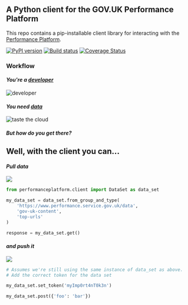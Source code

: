 ## A Python client for the GOV.UK Performance Platform

This repo contains a pip-installable client library for interacting with the [Performance Platform](https://www.gov.uk/performance).

[![PyPI version](https://badge.fury.io/py/performanceplatform-client.svg)](https://pypi.python.org/pypi/performanceplatform-client)
[![Build status](https://travis-ci.org/alphagov/performanceplatform-client.svg?branch=master)](https://travis-ci.org/alphagov/performanceplatform-client)
[![Coverage Status](https://coveralls.io/repos/alphagov/performanceplatform-client/badge.png)](https://coveralls.io/r/alphagov/performanceplatform-client)

### Workflow

#### *You're a [developer](http://en.wikipedia.org/wiki/Software_developer)*

<img src="http://f.cl.ly/items/2X3c2m0y0D381P3V2g2j/developer.jpg" alt="developer" stlye="width: 200px" />

#### *You need [data](https://github.com/alphagov/backdrop)*

![](http://f.cl.ly/items/2u262H2a3Q0w000Q3c3f/datacloud.jpg "taste the cloud")

#### *But how do you get there?*

## Well, with the client you can...

#### *Pull data*

![](http://cl.ly/image/2j3I050z1527/pullwhoosh.png)

```python
from performanceplatform.client import DataSet as data_set

my_data_set = data_set.from_group_and_type(
    'https://www.performance.service.gov.uk/data',
    'gov-uk-content',
    'top-urls'
)

response = my_data_set.get()
```

#### *and push it*

![](http://i.imgur.com/ksFT6Jx.jpg)

```python
# Assumes we're still using the same instance of data_set as above.
# Add the correct token for the data set

my_data_set.set_token('myImp0rt4nT0k3n')

my_data_set.post({'foo': 'bar'})
```
